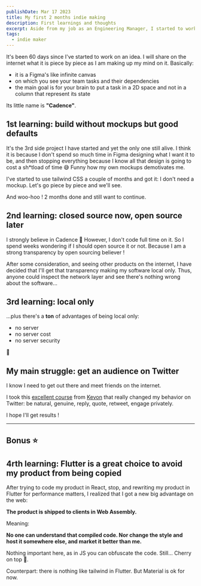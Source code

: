 ```yaml
---
publishDate: Mar 17 2023
title: My first 2 months indie making
description: First learnings and thoughts
excerpt: Aside from my job as an Engineering Manager, I started to work on an idea. Here are the questions I had, my thoughts and my struggles.
tags:
  - indie maker
---
```


It's been 60 days since I've started to work on an idea. I will share on the internet what it is piece by piece as I am making up my mind on it. Basically:

- it is a Figma's like infinite canvas
- on which you see your team tasks and their dependencies
- the main goal is for your brain to put a task in a 2D space and not in a column that represent its state

Its little name is **"Cadence"**.

## 1st learning: build without mockups but good defaults

It's the 3rd side project I have started and yet the only one still alive.
I think it is because I don't spend so much time in Figma designing what I want it to be, and then stopping everything because I know all that design is going to cost a sh*tload of time 😅 Funny how my own mockups demotivates me.

I've started to use tailwind CSS a couple of months and got it: I don't need a mockup. Let's go piece by piece and we'll see.

And woo-hoo ! 2 months done and still want to continue.

## 2nd learning: closed source now, open source later

I strongly believe in Cadence 🙂
However, I don't code full time on it. So I spend weeks wondering if I should open source it or not. Because I am a strong transparency by open sourcing believer !

After some consideration, and seeing other products on the internet, I have decided that I'll get that transparency making my software local only. Thus, anyone could inspect the network layer and see there's nothing wrong about the software...

## 3rd learning: local only

...plus there's a **ton** of advantages of being local only:

- no server
- no server cost
- no server security

🤩


## My main struggle: get an audience on Twitter

I know I need to get out there and meet friends on the internet.

I took this [excellent course](https://sparklp.co/c96c20a9/) from [Kevon](https://twitter.com/MeetKevon) that really changed my behavior on Twitter: be natural, genuine, reply, quote, retweet, engage privately.

I hope I'll get results !

---

## Bonus ⭐️
## 4rth learning: Flutter is a great choice to avoid my product from being copied

After trying to code my product in React, stop, and rewriting my product in Flutter for performance matters, I realized that I got a new big advantage on the web:

**The product is shipped to clients in Web Assembly.**

Meaning:

**No one can understand that compiled code. Nor change the style and host it somewhere else, and market it better than me.**

Nothing important here, as in JS you can obfuscate the code. Still... Cherry on top 🍒.

Counterpart: there is nothing like tailwind in Flutter. But Material is ok for now.
